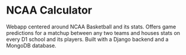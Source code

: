 # NCAA Calculator
Webapp centered around NCAA Basketball and its stats. Offers game predictions for a matchup between any two teams and houses stats on every D1 school and its players.  Built with a Django backend and a MongoDB database.
